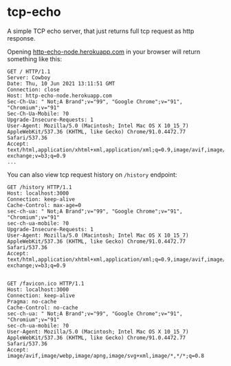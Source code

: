 # tcp-echo

A simple TCP echo server, that just returns full tcp request as http response.

Opening [http-echo-node.herokuapp.com](https://http-echo-node.herokuapp.com/) in your browser will return something like this:
```http request
GET / HTTP/1.1
Server: Cowboy
Date: Thu, 10 Jun 2021 13:11:51 GMT
Connection: close
Host: http-echo-node.herokuapp.com
Sec-Ch-Ua: " Not;A Brand";v="99", "Google Chrome";v="91", "Chromium";v="91"
Sec-Ch-Ua-Mobile: ?0
Upgrade-Insecure-Requests: 1
User-Agent: Mozilla/5.0 (Macintosh; Intel Mac OS X 10_15_7) AppleWebKit/537.36 (KHTML, like Gecko) Chrome/91.0.4472.77 Safari/537.36
Accept: text/html,application/xhtml+xml,application/xml;q=0.9,image/avif,image/webp,image/apng,*/*;q=0.8,application/signed-exchange;v=b3;q=0.9
...
```

You can also view tcp request history on `/history` endpoint:
```http request
GET /history HTTP/1.1
Host: localhost:3000
Connection: keep-alive
Cache-Control: max-age=0
sec-ch-ua: " Not;A Brand";v="99", "Google Chrome";v="91", "Chromium";v="91"
sec-ch-ua-mobile: ?0
Upgrade-Insecure-Requests: 1
User-Agent: Mozilla/5.0 (Macintosh; Intel Mac OS X 10_15_7) AppleWebKit/537.36 (KHTML, like Gecko) Chrome/91.0.4472.77 Safari/537.36
Accept: text/html,application/xhtml+xml,application/xml;q=0.9,image/avif,image/webp,image/apng,*/*;q=0.8,application/signed-exchange;v=b3;q=0.9


GET /favicon.ico HTTP/1.1
Host: localhost:3000
Connection: keep-alive
Pragma: no-cache
Cache-Control: no-cache
sec-ch-ua: " Not;A Brand";v="99", "Google Chrome";v="91", "Chromium";v="91"
sec-ch-ua-mobile: ?0
User-Agent: Mozilla/5.0 (Macintosh; Intel Mac OS X 10_15_7) AppleWebKit/537.36 (KHTML, like Gecko) Chrome/91.0.4472.77 Safari/537.36
Accept: image/avif,image/webp,image/apng,image/svg+xml,image/*,*/*;q=0.8

```
